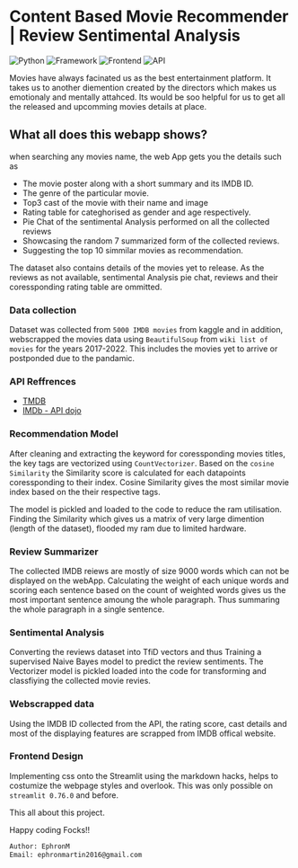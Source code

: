 
# Content Based Movie Recommender | Review Sentimental Analysis 
![Python](https://img.shields.io/badge/Python-3.8-blueviolet)
![Framework](https://img.shields.io/badge/Framework-Streamlit-red)
![Frontend](https://img.shields.io/badge/Frontend-HTML/CSS/JS-green)
![API](https://img.shields.io/badge/API-TMDB|IMDB-fcba03)

Movies have always facinated us as the best entertainment platform. It takes us to another diemention created by the directors which makes us emotionaly and mentally attahced. 
Its would be soo helpful for us to get all the released and upcomming movies details at place. 



## What all does this webapp shows?
when searching any movies name, the web App gets you the details such as

* The movie poster along with a short summary and its IMDB ID.
* The genre of the particular movie.
* Top3 cast of the movie with their name and image
* Rating table for categhorised as gender and age respectively.
* Pie Chat of the sentimental Analysis performed on all the collected reviews
* Showcasing the random 7 summarized form of the collected reviews.
* Suggesting the top 10 simmilar movies as recommendation.

The dataset also contains details of the movies yet to release. As the reviews as not available,
sentimental Analysis pie chat, reviews and their coressponding rating table are ommitted. 

### Data collection

Dataset was collected from `5000 IMDB movies` from kaggle and in addition, webscrapped the movies data using `BeautifulSoup` from `wiki list of movies` for the years 2017-2022.
This includes the movies yet to arrive or postponded due to the pandamic.

### API Reffrences
 - [TMDB](https://www.themoviedb.org/)
 - [IMDb - API dojo](https://rapidapi.com/apidojo/api/imdb8/)

 ### Recommendation Model

 After cleaning and extracting the keyword for coressponding movies titles, the key tags are vectorized using `CountVectorizer`. Based on the `cosine Similarity`
the Similarity score is calculated for each datapoints coressponding to their index. Cosine Similarity gives the most similar movie index based on the their respective tags.

The model is pickled and loaded to the code to reduce the ram utilisation. Finding the Similarity which gives us a matrix of very large dimention (length of the dataset), flooded my ram due to limited hardware.

### Review Summarizer

The collected IMDB reiews are mostly of size 9000 words which can not be displayed on the webApp. Calculating the weight of each unique words and scoring each sentence based on the count of weighted words gives us the most important sentence amoung the whole paragraph.
Thus summaring the whole paragraph in a single sentence.

### Sentimental Analysis

Converting the reviews dataset into TfiD vectors and thus Training a supervised Naive Bayes model to predict the review sentiments.
The Vectorizer model is pickled loaded into the code for transforming and classfiying the collected movie revies.

### Webscrapped data

Using the IMDB ID collected from the API, the rating score, cast details and most of the displaying features are scrapped from IMDB offical website.


### Frontend Design
Implementing css onto the Streamlit using the markdown hacks, helps to costumize the webpage styles and overlook.
This was only possible on `streamlit 0.76.0` and before.







This all about this project. 

Happy coding Focks!!


```bash
Author: EphronM
Email: ephronmartin2016@gmail.com

```
